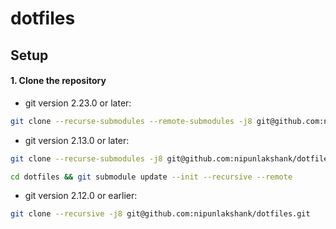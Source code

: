 # dotfiles

## Setup

#### 1. Clone the repository

* git version 2.23.0 or later:

```bash
git clone --recurse-submodules --remote-submodules -j8 git@github.com:nipunlakshank/dotfiles.git
```

* git version 2.13.0 or later:

```bash
git clone --recurse-submodules -j8 git@github.com:nipunlakshank/dotfiles.git
```

```bash
cd dotfiles && git submodule update --init --recursive --remote
```

* git version 2.12.0 or earlier:

```bash
git clone --recursive -j8 git@github.com:nipunlakshank/dotfiles.git
```
